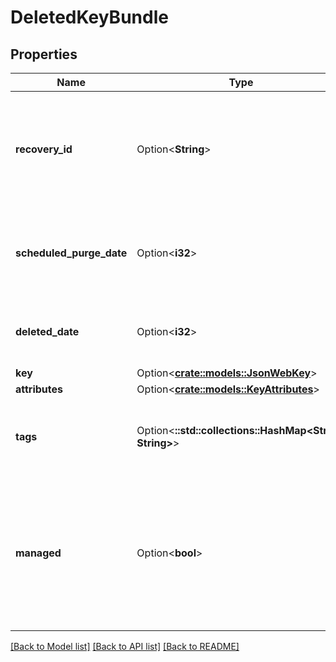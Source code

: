 # DeletedKeyBundle

## Properties

Name | Type | Description | Notes
------------ | ------------- | ------------- | -------------
**recovery_id** | Option<**String**> | The url of the recovery object, used to identify and recover the deleted key. | [optional]
**scheduled_purge_date** | Option<**i32**> | The time when the key is scheduled to be purged, in UTC | [optional][readonly]
**deleted_date** | Option<**i32**> | The time when the key was deleted, in UTC | [optional][readonly]
**key** | Option<[**crate::models::JsonWebKey**](JsonWebKey.md)> |  | [optional]
**attributes** | Option<[**crate::models::KeyAttributes**](KeyAttributes.md)> |  | [optional]
**tags** | Option<**::std::collections::HashMap<String, String>**> | Application specific metadata in the form of key-value pairs. | [optional]
**managed** | Option<**bool**> | True if the key's lifetime is managed by key vault. If this is a key backing a certificate, then managed will be true. | [optional][readonly]

[[Back to Model list]](../README.md#documentation-for-models) [[Back to API list]](../README.md#documentation-for-api-endpoints) [[Back to README]](../README.md)


